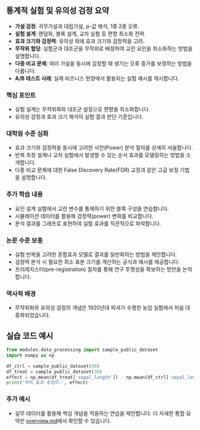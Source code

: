 ## 통계적 실험 및 유의성 검정 요약
- **가설 검정**: 귀무가설과 대립가설, p-값 해석, 1종·2종 오류.
- **실험 설계**: 랜덤화, 블록 설계, 교차 실험 등 편향 최소화 전략.
- **효과 크기와 검정력**: 유의성 외에 효과 크기와 검정력을 고려.
- **무작위 할당**: 실험군과 대조군을 무작위로 배정하여 교란 요인을 최소화하는 방법을 설명합니다.
- **다중 비교 문제**: 여러 가설을 동시에 검정할 때 생기는 오류 증가를 보정하는 방법을 다룹니다.
- **A/B 테스트 사례**: 실제 비즈니스 현장에서 활용되는 실험 예시를 제시합니다.

### 핵심 포인트
* 실험 설계는 무작위화와 대조군 설정으로 편향을 최소화합니다.
* 유의성 검정과 효과 크기 해석이 실험 결과 판단 기준입니다.

### 대학원 수준 심화
* 효과 크기와 검정력을 동시에 고려한 사전(Power) 분석 절차를 상세히 서술합니다.
* 반복 측정 설계나 교차 실험에서 발생할 수 있는 순서 효과를 모델링하는 방법을 소개합니다.
* 다중 비교 문제에 대한 False Discovery Rate(FDR) 교정과 같은 고급 보정 기법을 설명합니다.

### 추가 학습 내용
* 요인 설계 실험에서 교란 변수를 통제하기 위한 블록 구성을 연습합니다.
* 시뮬레이션 데이터를 활용해 검정력(power) 변화를 비교합니다.
* 분석 결과를 그래프로 표현하여 실험 효과를 직관적으로 파악합니다.

### 논문 수준 보충
* 실험 반복을 고려한 혼합효과 모델로 결과를 일반화하는 방법을 제안합니다.
* 검정력 분석 시 필요한 최소 표본 크기를 계산하는 공식과 예시를 제공합니다.
* 프리레지스터(pre-registration) 절차를 통해 연구 투명성을 확보하는 방안을 논의합니다.

### 역사적 배경
* 무작위화와 유의성 검정의 개념은 1920년대 피셔가 수행한 농업 실험에서 처음 대중화되었습니다.
## 실습 코드 예시
```python
from modules.data_processing import sample_public_dataset
import numpy as np

df_ctrl = sample_public_dataset(30)
df_treat = sample_public_dataset(30)
effect = np.mean(df_treat['sepal_length']) - np.mean(df_ctrl['sepal_length'])
print('처치 효과 추정치:', effect)
```



### 추가 예시
- 실무 데이터를 활용해 핵심 개념을 적용하는 연습을 제안합니다.
더 자세한 통합 요약은 [overview.md](../overview.md)에서 확인할 수 있습니다.
